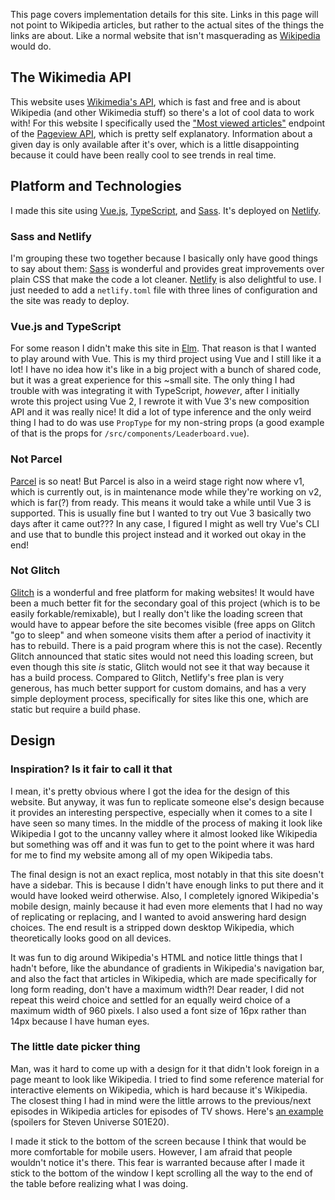 <!-- markdownlint-disable MD041 -->

This page covers implementation details for this site. Links in this page will
not point to Wikipedia articles, but rather to the actual sites of the things
the links are about. Like a normal website that isn't masquerading as
[Wikipedia] would do.

## The Wikimedia API

This website uses [Wikimedia's API][wikimedia-api], which is fast and free and
is about Wikipedia (and other Wikimedia stuff) so there's a lot of cool data to
work with! For this website I specifically used the ["Most viewed
articles"][most-viewed] endpoint of the [Pageview API][pageview-api], which is
pretty self explanatory. Information about a given day is only available after
it's over, which is a little disappointing because it could have been really
cool to see trends in real time.

## Platform and Technologies

I made this site using [Vue.js], [TypeScript], and [Sass]. It's deployed on
[Netlify].

### Sass and Netlify

I'm grouping these two together because I basically only have good things to say
about them: [Sass] is wonderful and provides great improvements over plain CSS
that make the code a lot cleaner. [Netlify] is also delightful to use. I just
needed to add a `netlify.toml` file with three lines of configuration and the
site was ready to deploy.

### Vue.js and TypeScript

For some reason I didn't make this site in [Elm]. That reason is that I wanted
to play around with Vue. This is my third project using Vue and I still like it
a lot! I have no idea how it's like in a big project with a bunch of shared
code, but it was a great experience for this ~small site. The only thing I had
trouble with was integrating it with TypeScript, _however_, after I initially
wrote this project using Vue 2, I rewrote it with Vue 3's new composition API
and it was really nice! It did a lot of type inference and the only weird thing
I had to do was use `PropType` for my non-string props (a good example of that
is the props for `/src/components/Leaderboard.vue`).

### Not Parcel

[Parcel] is so neat! But Parcel is also in a weird stage right now where v1,
which is currently out, is in maintenance mode while they're working on v2,
which is far(?) from ready. This means it would take a while until Vue 3 is
supported. This is usually fine but I wanted to try out Vue 3 basically two days
after it came out??? In any case, I figured I might as well try Vue's CLI and
use that to bundle this project instead and it worked out okay in the end!

### Not Glitch

[Glitch] is a wonderful and free platform for making websites! It would have
been a much better fit for the secondary goal of this project (which is to be
easily forkable/remixable), but I really don't like the loading screen that
would have to appear before the site becomes visible (free apps on Glitch "go to
sleep" and when someone visits them after a period of inactivity it has to
rebuild. There is a paid program where this is not the case). Recently Glitch
announced that static sites would not need this loading screen, but even though
this site _is_ static, Glitch would not see it that way because it has a build
process. Compared to Glitch, Netlify's free plan is very generous, has much
better support for custom domains, and has a very simple deployment process,
specifically for sites like this one, which are static but require a build
phase.

## Design

### Inspiration? Is it fair to call it that

I mean, it's pretty obvious where I got the idea for the design of this website.
But anyway, it was fun to replicate someone else's design because it provides an
interesting perspective, especially when it comes to a site I have seen so many
times. In the middle of the process of making it look like Wikipedia I got to
the uncanny valley where it almost looked like Wikipedia but something was off
and it was fun to get to the point where it was hard for me to find my website
among all of my open Wikipedia tabs.

The final design is not an exact replica, most notably in that this site doesn't
have a sidebar. This is because I didn't have enough links to put there and it
would have looked weird otherwise. Also, I completely ignored Wikipedia's mobile
design, mainly because it had even more elements that I had no way of
replicating or replacing, and I wanted to avoid answering hard design choices.
The end result is a stripped down desktop Wikipedia, which theoretically looks
good on all devices.

It was fun to dig around Wikipedia's HTML and notice little things that I hadn't
before, like the abundance of gradients in Wikipedia's navigation bar, and also
the fact that articles in Wikipedia, which are made specifically for long form
reading, don't have a maximum width?! Dear reader, I did not repeat this weird
choice and settled for an equally weird choice of a maximum width of 960 pixels.
I also used a font size of 16px rather than 14px because I have human eyes.

### The little date picker thing

Man, was it hard to come up with a design for it that didn't look foreign in a
page meant to look like Wikipedia. I tried to find some reference material for
interactive elements on Wikipedia, which is hard because it's Wikipedia. The
closest thing I had in mind were the little arrows to the previous/next episodes
in Wikipedia articles for episodes of TV shows. Here's [an
example][steven-universe-episode] (spoilers for Steven Universe S01E20).

I made it stick to the bottom of the screen because I think that would be more
comfortable for mobile users. However, I am afraid that people wouldn't notice
it's there. This fear is warranted because after I made it stick to the bottom
of the window I kept scrolling all the way to the end of the table before
realizing what I was doing.

[wikipedia]: https://en.wikipedia.org/wiki/Wikipedia
[wikimedia-api]: https://www.mediawiki.org/wiki/API:Main_page
[most-viewed]:
  https://wikitech.wikimedia.org/wiki/Analytics/AQS/Pageviews#Most_viewed_articles
[pageview-api]: https://wikitech.wikimedia.org/wiki/Analytics/AQS/Pageviews
[parcel]: https://parceljs.org
[typescript]: https://www.typescriptlang.org
[sass]: https://sass-lang.com
[vue.js]: https://vuejs.org
[glitch]: https://glitch.com
[elm]: https://elm-lang.org
[netlify]: https://netlify.com
[webpack]: https://webpack.js.org
[babel]: https://babeljs.io
[vue-property-decorator]: https://github.com/kaorun343/vue-property-decorator
[steven-universe-episode]: https://en.wikipedia.org/wiki/Coach_Steven
